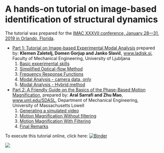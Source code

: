 # A hands-on tutorial on image-based identification of structural dynamics

The tutorial was prepared for the [IMAC XXXVII conference, January 28—31, 2019 in Orlando, Florida](https://sem.org/imacprogram).

* [Part 1: Tutorial on Image-based Experimental Modal Analysis](./Image%20Based%20Experimental%20Modal%20Analysis%20Tutorial.ipynb) prepared by: **Klemen Zaletelj, Domen Gorjup and Janko Slavič**, www.ladisk.si, Faculty of Mechanical Engineering, University of Ljubljana
    1. [Basic experimental skills](./Image%20Based%20Experimental%20Modal%20Analysis%20Tutorial.ipynb#Basic-experimental-skills)
    2. [Simplified Optical-flow Method](./Image%20Based%20Experimental%20Modal%20Analysis%20Tutorial.ipynb#Simplified-Optical-flow-Method)
    3. [Frequency Response Functions](./Image%20Based%20Experimental%20Modal%20Analysis%20Tutorial.ipynb#Frequency-Response-Functions)
    4. [Modal Analysis - camera data, only](./Image%20Based%20Experimental%20Modal%20Analysis%20Tutorial.ipynb#Modal-Analysis---camera-data,-only)
    5. [Modal Analysis - Hybrid method](./Image%20Based%20Experimental%20Modal%20Analysis%20Tutorial.ipynb#Modal-Analysis---Hybrid-method)
* [Part 2: A Friendly Guide on the Basics of the Phase-Based Motion Magnification](./Video%20Magnification%20Tutorial.ipynb), prepared by: **Aral Sarrafi and Zhu Mao**, www.uml.edu/SDASL, Department of Mechanical Engineering, University of Massachusetts Lowell
    1. [Generating a simulated video](./Video%20Magnification%20Tutorial.ipynb#Generating-a-simulated-video)
    2. [Motion Magnification Without filtering](./Video%20Magnification%20Tutorial.ipynb#Motion-Magnification-Without-filtering)
    3. [Motion Magnification With Filtering](./Video%20Magnification%20Tutorial.ipynb#Motion-Magnification-With-Filtering)
    4. [Final Remarks](./Video%20Magnification%20Tutorial.ipynb#Final-Remarks)

To execute this tutorial online, click here: [![Binder](https://mybinder.org/badge_logo.svg)](https://mybinder.org/v2/gh/ladisk/ImageBasedModalAnalysisTutorial/master)

[![](http://www.ladisk.si/data/pic/Summer%20School%20on%20High-speed%20Image%20Based%20Experimental%20Modal%20Analysis%20&%20Open%20Source%20Tools%202020.png)](http://www.ladisk.si/imageEMASummer.php)
